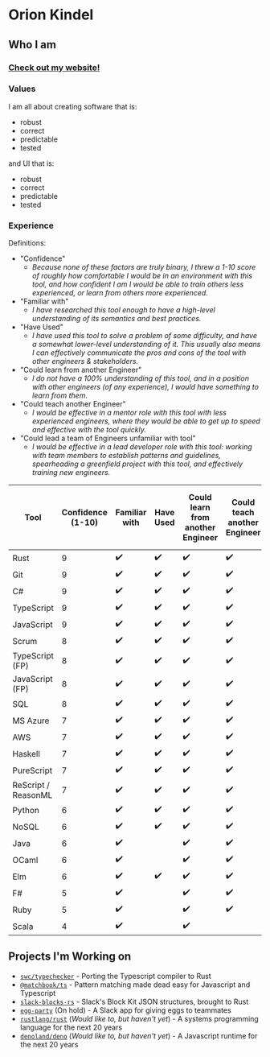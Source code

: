 # Orion Kindel

## Who I am
### [Check out my website!](https://www.orionkindel.com)

### Values
I am all about creating software that is:
 - robust
 - correct
 - predictable
 - tested

and UI that is:
 - robust
 - correct
 - predictable
 - tested

### Experience
Definitions:
- "Confidence"
    - _Because none of these factors are truly binary, I threw a 1-10 score of roughly how comfortable I would be in an environment with this tool, and how confident I am I would be able to train others less experienced, or learn from others more experienced._
- "Familiar with"
    - _I have researched this tool enough to have a high-level understanding of its semantics and best practices._
- "Have Used"
    - _I have used this tool to solve a problem of some difficulty, and have a somewhat lower-level understanding of it. This usually also means I can effectively communicate the pros and cons of the tool with other engineers & stakeholders._
- "Could learn from another Engineer"
    - _I do not have a 100% understanding of this tool, and in a position with other engineers (of any experience), I would have something to learn from them._
- "Could teach another Engineer"
    - _I would be effective in a mentor role with this tool with less experienced engineers, where they would be able to get up to speed and effective with the tool quickly._
- "Could lead a team of Engineers unfamiliar with tool"
    - _I would be effective in a lead developer role with this tool: working with team members to establish patterns and guidelines, spearheading a greenfield project with this tool, and effectively training new engineers._

|Tool|Confidence (1-10)|Familiar with|Have Used|Could learn from another Engineer|Could teach another Engineer|Could lead a team of Engineers unfamiliar with tool|
|-|-|-|-|-|-|-|
|Rust               | 9 |:heavy_check_mark:|:heavy_check_mark:|:heavy_check_mark:|:heavy_check_mark:|:heavy_check_mark:|
|Git                | 9 |:heavy_check_mark:|:heavy_check_mark:|:heavy_check_mark:|:heavy_check_mark:|:heavy_check_mark:|
|C#                 | 9 |:heavy_check_mark:|:heavy_check_mark:|:heavy_check_mark:|:heavy_check_mark:|:heavy_check_mark:|
|TypeScript         | 9 |:heavy_check_mark:|:heavy_check_mark:|:heavy_check_mark:|:heavy_check_mark:|:heavy_check_mark:|
|JavaScript         | 9 |:heavy_check_mark:|:heavy_check_mark:|:heavy_check_mark:|:heavy_check_mark:|:heavy_check_mark:|
|Scrum              | 8 |:heavy_check_mark:|:heavy_check_mark:|:heavy_check_mark:|:heavy_check_mark:|:heavy_check_mark:|
|TypeScript (FP)    | 8 |:heavy_check_mark:|:heavy_check_mark:|:heavy_check_mark:|:heavy_check_mark:|:heavy_check_mark:|
|JavaScript (FP)    | 8 |:heavy_check_mark:|:heavy_check_mark:|:heavy_check_mark:|:heavy_check_mark:|:heavy_check_mark:|
|SQL                | 8 |:heavy_check_mark:|:heavy_check_mark:|:heavy_check_mark:|:heavy_check_mark:|:heavy_check_mark:|
|MS Azure           | 7 |:heavy_check_mark:|:heavy_check_mark:|:heavy_check_mark:|:heavy_check_mark:|:heavy_check_mark:|
|AWS                | 7 |:heavy_check_mark:|:heavy_check_mark:|:heavy_check_mark:|:heavy_check_mark:|                  |
|Haskell            | 7 |:heavy_check_mark:|:heavy_check_mark:|:heavy_check_mark:|:heavy_check_mark:|                  |
|PureScript         | 7 |:heavy_check_mark:|:heavy_check_mark:|:heavy_check_mark:|:heavy_check_mark:|                  |
|ReScript / ReasonML| 7 |:heavy_check_mark:|:heavy_check_mark:|:heavy_check_mark:|:heavy_check_mark:|                  |
|Python             | 6 |:heavy_check_mark:|:heavy_check_mark:|:heavy_check_mark:|:heavy_check_mark:|                  |
|NoSQL              | 6 |:heavy_check_mark:|:heavy_check_mark:|:heavy_check_mark:|:heavy_check_mark:|                  |
|Java               | 6 |:heavy_check_mark:|                  |:heavy_check_mark:|:heavy_check_mark:|                  |
|OCaml              | 6 |:heavy_check_mark:|                  |:heavy_check_mark:|:heavy_check_mark:|                  |
|Elm                | 6 |:heavy_check_mark:|:heavy_check_mark:|:heavy_check_mark:|:heavy_check_mark:|                  |
|F#                 | 5 |:heavy_check_mark:|                  |:heavy_check_mark:|:heavy_check_mark:|                  |
|Ruby               | 5 |:heavy_check_mark:|                  |:heavy_check_mark:|:heavy_check_mark:|                  |
|Scala              | 4 |:heavy_check_mark:|                  |:heavy_check_mark:|                  |                  |


## Projects I'm Working on
 - [`swc/typechecker`] - Porting the Typescript compiler to Rust
 - [`@matchbook/ts`] - Pattern matching made dead easy for Javascript and Typescript
 - [`slack-blocks-rs`] - Slack's Block Kit JSON structures, brought to Rust
 - [`egg-party`] (On hold) - A Slack app for giving eggs to teammates
 - [`rustlang/rust`] (_Would like to, but haven't yet_) - A systems programming language for the next 20 years
 - [`denoland/deno`] (_Would like to, but haven't yet_) - A Javascript runtime for the next 20 years

[`rustlang/rust`]: https://github.com/rustlang/rust
[`denoland/deno`]: https://github.com/denoland/deno
[`swc/typechecker`]: https://github.com/divy-beta/swc-typechecker
[`vermilion`]: https://github.com/vermilion-ui
[`@matchbook/ts`]: https://github.com/matchbook-ts/matchbook-ts
[`egg-party`]: https://github.com/cakekindel/egg-party
[`slack-blocks-rs`]: https://github.com/cakekindel/egg-party

